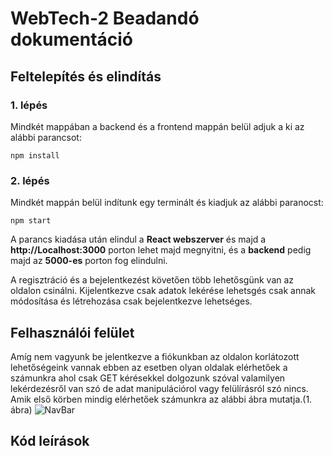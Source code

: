# WebTech-2 Beadandó dokumentáció

## Feltelepítés és elindítás
### 1. lépés
Mindkét mappában a backend és a frontend mappán belül adjuk a ki az alábbi parancsot:

```npm install```

### 2. lépés
Mindkét mappán belül indítunk egy terminált és kiadjuk az alábbi paranocst:
    
```npm start```

A parancs kiadása után elindul a **React webszerver** és majd a **http://Localhost:3000** porton lehet majd megnyitni, és a **backend** pedig majd az **5000-es** porton fog elindulni.


A regisztráció és a bejelentkezést követően több lehetősgünk van az oldalon csinálni.
Kijelentkezve csak adatok lekérése lehetsgés csak annak módosítása és létrehozása csak bejelentkezve lehetséges.

## Felhasználói felület
Amíg nem vagyunk be jelentkezve a fiókunkban az oldalon korlátozott lehetőségeink vannak ebben az esetben olyan oldalak elérhetőek a számunkra ahol csak GET kérésekkel dolgozunk szóval valamilyen lekérdezésről van szó de adat manipulációrol vagy felülírásról szó nincs. Amik első körben mindig elérhetőek számunkra az alábbi ábra mutatja.(1. ábra)
![NavBar](./Assign_Assets/menu.png)

## Kód leírások